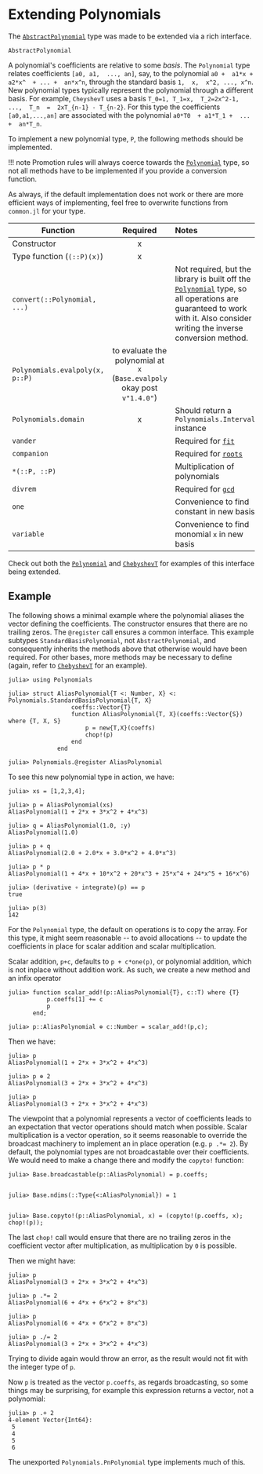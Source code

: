 # Extending Polynomials

The [`AbstractPolynomial`](@ref) type was made to be extended via a rich interface.

```@docs
AbstractPolynomial
```

A polynomial's  coefficients  are  relative to some *basis*. The `Polynomial` type relates coefficients  `[a0, a1,  ..., an]`, say,  to the  polynomial  `a0 +  a1*x + a2*x^  + ... +  an*x^n`,  through the standard  basis  `1,  x,  x^2, ..., x^n`.  New polynomial  types typically represent the polynomial through a different  basis. For example,  `CheyshevT` uses a basis  `T_0=1, T_1=x,  T_2=2x^2-1,  ...,  T_n  =  2xT_{n-1} - T_{n-2}`.  For this type  the  coefficients  `[a0,a1,...,an]` are associated with  the polynomial  `a0*T0  + a1*T_1 +  ...  +  an*T_n`.

To implement a new polynomial type, `P`, the following methods should
be implemented.

!!! note
    Promotion rules will always coerce towards the [`Polynomial`](@ref) type, so not all methods have to be implemented if you provide a conversion function.

As always, if the default implementation does not work or there are more efficient ways of implementing, feel free to overwrite functions from `common.jl` for your type.

| Function | Required | Notes |
|----------|:--------:|:------------|
| Constructor | x | |
| Type function (`(::P)(x)`) | x | |
| `convert(::Polynomial, ...)` | | Not required, but the library is built off the [`Polynomial`](@ref) type, so all operations are guaranteed to work with it. Also consider writing the inverse conversion method. |
| `Polynomials.evalpoly(x, p::P)` |  to evaluate the polynomial at `x` (`Base.evalpoly` okay post `v"1.4.0"`) |
| `Polynomials.domain` | x | Should return a `Polynomials.Interval` instance|
| `vander` | | Required for [`fit`](@ref) |
| `companion` | | Required for [`roots`](@ref) |
| `*(::P, ::P)` | | Multiplication of polynomials |
| `divrem` | | Required for [`gcd`](@ref)|
| `one`| | Convenience to find constant in new basis |
| `variable`| | Convenience to find monomial `x` in new  basis|

Check out both the [`Polynomial`](@ref) and [`ChebyshevT`](@ref) for examples of this interface being extended.

## Example

The following shows a minimal example where the polynomial aliases the vector defining the coefficients.
The constructor ensures that there are no trailing zeros. The `@register` call ensures a common interface. This example subtypes `StandardBasisPolynomial`, not `AbstractPolynomial`, and consequently inherits the methods above that otherwise would have been required. For other bases, more methods may be necessary to define (again, refer to [`ChebyshevT`](@ref) for an example).

```jldoctest AliasPolynomial
julia> using Polynomials

julia> struct AliasPolynomial{T <: Number, X} <: Polynomials.StandardBasisPolynomial{T, X}
                  coeffs::Vector{T}
                  function AliasPolynomial{T, X}(coeffs::Vector{S}) where {T, X, S}
                      p = new{T,X}(coeffs)
                      chop!(p)
                  end
              end

julia> Polynomials.@register AliasPolynomial
```

To see this new polynomial type in action, we have:

```jldoctest AliasPolynomial
julia> xs = [1,2,3,4];

julia> p = AliasPolynomial(xs)
AliasPolynomial(1 + 2*x + 3*x^2 + 4*x^3)

julia> q = AliasPolynomial(1.0, :y)
AliasPolynomial(1.0)

julia> p + q
AliasPolynomial(2.0 + 2.0*x + 3.0*x^2 + 4.0*x^3)

julia> p * p
AliasPolynomial(1 + 4*x + 10*x^2 + 20*x^3 + 25*x^4 + 24*x^5 + 16*x^6)

julia> (derivative ∘ integrate)(p) == p
true

julia> p(3)
142
```

For the `Polynomial` type, the default on operations is to copy the array. For this type, it might seem reasonable -- to avoid allocations -- to update the coefficients in place for scalar addition and scalar multiplication.

Scalar addition, `p+c`, defaults to `p + c*one(p)`, or polynomial addition, which is not inplace without addition work. As such, we create a new method and an infix operator

```jldoctest AliasPolynomial
julia> function scalar_add!(p::AliasPolynomial{T}, c::T) where {T}
           p.coeffs[1] += c
           p
       end;

julia> p::AliasPolynomial ⊕ c::Number = scalar_add!(p,c);

```

Then we have:

```jldoctest AliasPolynomial
julia> p
AliasPolynomial(1 + 2*x + 3*x^2 + 4*x^3)

julia> p ⊕ 2
AliasPolynomial(3 + 2*x + 3*x^2 + 4*x^3)

julia> p
AliasPolynomial(3 + 2*x + 3*x^2 + 4*x^3)
```

The viewpoint that a polynomial represents a vector of coefficients  leads to an expectation that vector operations should match when possible. Scalar multiplication is a vector operation, so it seems reasonable to override the broadcast machinery to implement an in place operation (e.g. `p .*= 2`). By default, the polynomial types are not broadcastable over their coefficients. We would need to make a change there and modify the `copyto!` function:


```jldoctest AliasPolynomial
julia> Base.broadcastable(p::AliasPolynomial) = p.coeffs;


julia> Base.ndims(::Type{<:AliasPolynomial}) = 1


julia> Base.copyto!(p::AliasPolynomial, x) = (copyto!(p.coeffs, x); chop!(p));

```

The last `chop!` call would ensure that there are no trailing zeros in the coefficient vector after multiplication, as multiplication by `0` is possible.

Then we might have:

```jldoctest AliasPolynomial
julia> p
AliasPolynomial(3 + 2*x + 3*x^2 + 4*x^3)

julia> p .*= 2
AliasPolynomial(6 + 4*x + 6*x^2 + 8*x^3)

julia> p
AliasPolynomial(6 + 4*x + 6*x^2 + 8*x^3)

julia> p ./= 2
AliasPolynomial(3 + 2*x + 3*x^2 + 4*x^3)
```

Trying to divide again would throw an error, as the result would not fit with the integer type of `p`.

Now `p` is treated as the vector `p.coeffs`, as regards broadcasting, so some things may be surprising, for example this expression returns a vector, not a polynomial:

```jldoctest AliasPolynomial
julia> p .+ 2
4-element Vector{Int64}:
 5
 4
 5
 6
```

The unexported `Polynomials.PnPolynomial` type implements much of this.
